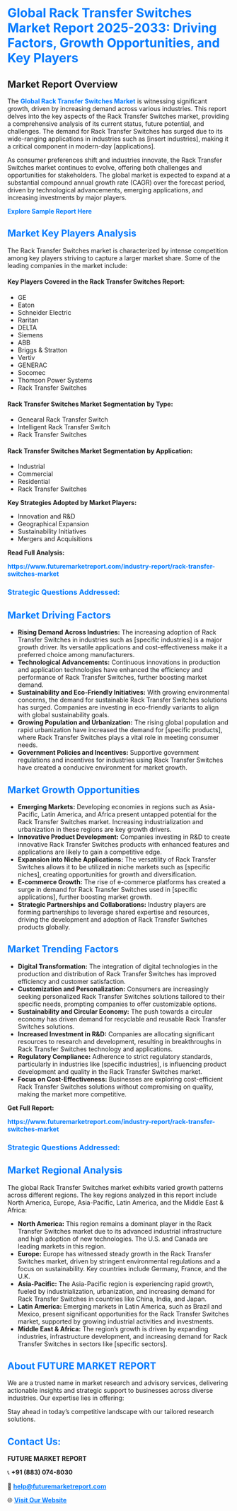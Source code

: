 <h1 style="color: #007BFF;">Global Rack Transfer Switches Market Report 2025-2033: Driving Factors, Growth Opportunities, and Key Players</h1>

<section id="overview">
<h2>Market Report Overview</h2>
<p>The <a href="https://www.futuremarketreport.com/industry-report/rack-transfer-switches-market" style="color: #007BFF; text-decoration: none;"><strong>Global Rack Transfer Switches Market</strong></a> is witnessing significant growth, driven by increasing demand across various industries. This report delves into the key aspects of the Rack Transfer Switches market, providing a comprehensive analysis of its current status, future potential, and challenges. The demand for Rack Transfer Switches has surged due to its wide-ranging applications in industries such as [insert industries], making it a critical component in modern-day [applications].</p>
<p>As consumer preferences shift and industries innovate, the Rack Transfer Switches market continues to evolve, offering both challenges and opportunities for stakeholders. The global market is expected to expand at a substantial compound annual growth rate (CAGR) over the forecast period, driven by technological advancements, emerging applications, and increasing investments by major players.</p>
</section>

<section id="overview">
<p><a href="https://www.futuremarketreport.com/request-sample/reportId=107439" style="color: #007BFF; text-decoration: none;"><strong>Explore Sample Report Here</strong></a></p>
</section>

<section id="key-players">
<h2 style="color: #007BFF;">Market Key Players Analysis</h2>
<p>The Rack Transfer Switches market is characterized by intense competition among key players striving to capture a larger market share. Some of the leading companies in the market include:</p>
<h4>Key Players Covered in the Rack Transfer Switches Report:</h4>
<ul><li>GE</li><li>Eaton</li><li>Schneider Electric</li><li>Raritan</li><li>DELTA</li><li>Siemens</li><li>ABB</li><li>Briggs &amp; Stratton</li><li>Vertiv</li><li>GENERAC</li><li>Socomec</li><li>Thomson Power Systems</li><li>Rack Transfer Switches</li></ul>
<h4>Rack Transfer Switches Market Segmentation by Type:</h4>
<ul><li>Genearal Rack Transfer Switch</li><li>Intelligent Rack Transfer Switch</li><li>Rack Transfer Switches</li></ul>

<h4>Rack Transfer Switches Market Segmentation by Application:</h4>
<ul><li>Industrial</li><li>Commercial</li><li>Residential</li><li>Rack Transfer Switches</li></ul>
<p><strong>Key Strategies Adopted by Market Players:</strong></p>
<ul>
<li>Innovation and R&D</li>
<li>Geographical Expansion</li>
<li>Sustainability Initiatives</li>
<li>Mergers and Acquisitions</li>
</ul>
</section>

<section>
<p><strong>Read Full Analysis: </strong></p><a href="https://www.futuremarketreport.com/industry-report/rack-transfer-switches-market" style="color: #007BFF; text-decoration: none;"><strong>https://www.futuremarketreport.com/industry-report/rack-transfer-switches-market</strong></a>
<h3 style="color: #007BFF;">Strategic Questions Addressed:</h3>
</section>

<section id="driving-factors">
<h2 style="color: #007BFF;">Market Driving Factors</h2>
<ul>
<li><strong>Rising Demand Across Industries:</strong> The increasing adoption of Rack Transfer Switches in industries such as [specific industries] is a major growth driver. Its versatile applications and cost-effectiveness make it a preferred choice among manufacturers.</li>
<li><strong>Technological Advancements:</strong> Continuous innovations in production and application technologies have enhanced the efficiency and performance of Rack Transfer Switches, further boosting market demand.</li>
<li><strong>Sustainability and Eco-Friendly Initiatives:</strong> With growing environmental concerns, the demand for sustainable Rack Transfer Switches solutions has surged. Companies are investing in eco-friendly variants to align with global sustainability goals.</li>
<li><strong>Growing Population and Urbanization:</strong> The rising global population and rapid urbanization have increased the demand for [specific products], where Rack Transfer Switches plays a vital role in meeting consumer needs.</li>
<li><strong>Government Policies and Incentives:</strong> Supportive government regulations and incentives for industries using Rack Transfer Switches have created a conducive environment for market growth.</li>
</ul>
</section>

<section id="growth-opportunities">
<h2 style="color: #007BFF;">Market Growth Opportunities</h2>
<ul>
<li><strong>Emerging Markets:</strong> Developing economies in regions such as Asia-Pacific, Latin America, and Africa present untapped potential for the Rack Transfer Switches market. Increasing industrialization and urbanization in these regions are key growth drivers.</li>
<li><strong>Innovative Product Development:</strong> Companies investing in R&D to create innovative Rack Transfer Switches products with enhanced features and applications are likely to gain a competitive edge.</li>
<li><strong>Expansion into Niche Applications:</strong> The versatility of Rack Transfer Switches allows it to be utilized in niche markets such as [specific niches], creating opportunities for growth and diversification.</li>
<li><strong>E-commerce Growth:</strong> The rise of e-commerce platforms has created a surge in demand for Rack Transfer Switches used in [specific applications], further boosting market growth.</li>
<li><strong>Strategic Partnerships and Collaborations:</strong> Industry players are forming partnerships to leverage shared expertise and resources, driving the development and adoption of Rack Transfer Switches products globally.</li>
</ul>
</section>

<section id="trending-factors">
<h2 style="color: #007BFF;">Market Trending Factors</h2>
<ul>
<li><strong>Digital Transformation:</strong> The integration of digital technologies in the production and distribution of Rack Transfer Switches has improved efficiency and customer satisfaction.</li>
<li><strong>Customization and Personalization:</strong> Consumers are increasingly seeking personalized Rack Transfer Switches solutions tailored to their specific needs, prompting companies to offer customizable options.</li>
<li><strong>Sustainability and Circular Economy:</strong> The push towards a circular economy has driven demand for recyclable and reusable Rack Transfer Switches solutions.</li>
<li><strong>Increased Investment in R&D:</strong> Companies are allocating significant resources to research and development, resulting in breakthroughs in Rack Transfer Switches technology and applications.</li>
<li><strong>Regulatory Compliance:</strong> Adherence to strict regulatory standards, particularly in industries like [specific industries], is influencing product development and quality in the Rack Transfer Switches market.</li>
<li><strong>Focus on Cost-Effectiveness:</strong> Businesses are exploring cost-efficient Rack Transfer Switches solutions without compromising on quality, making the market more competitive.</li>
</ul>
</section>

<section>
<p><strong>Get Full Report: </strong></p><a href="https://www.futuremarketreport.com/industry-report/rack-transfer-switches-market" style="color: #007BFF; text-decoration: none;"><strong>https://www.futuremarketreport.com/industry-report/rack-transfer-switches-market</strong></a>
<h3 style="color: #007BFF;">Strategic Questions Addressed:</h3>
</section>


<section id="regional-analysis">
<h2 style="color: #007BFF;">Market Regional Analysis</h2>
<p>The global Rack Transfer Switches market exhibits varied growth patterns across different regions. The key regions analyzed in this report include North America, Europe, Asia-Pacific, Latin America, and the Middle East & Africa:</p>
<ul>
<li><strong>North America:</strong> This region remains a dominant player in the Rack Transfer Switches market due to its advanced industrial infrastructure and high adoption of new technologies. The U.S. and Canada are leading markets in this region.</li>
<li><strong>Europe:</strong> Europe has witnessed steady growth in the Rack Transfer Switches market, driven by stringent environmental regulations and a focus on sustainability. Key countries include Germany, France, and the U.K.</li>
<li><strong>Asia-Pacific:</strong> The Asia-Pacific region is experiencing rapid growth, fueled by industrialization, urbanization, and increasing demand for Rack Transfer Switches in countries like China, India, and Japan.</li>
<li><strong>Latin America:</strong> Emerging markets in Latin America, such as Brazil and Mexico, present significant opportunities for the Rack Transfer Switches market, supported by growing industrial activities and investments.</li>
<li><strong>Middle East & Africa:</strong> The region’s growth is driven by expanding industries, infrastructure development, and increasing demand for Rack Transfer Switches in sectors like [specific sectors].</li>
</ul>
</section>

<footer>
<h2 style="color: #007BFF;">About FUTURE MARKET REPORT</h2>
<p>We are a trusted name in market research and advisory services, delivering actionable insights and strategic support to businesses across diverse industries. Our expertise lies in offering:</p>

<p>Stay ahead in today’s competitive landscape with our tailored research solutions.</p>

<h2 style="color: #007BFF;">Contact Us:</h2>
<p><strong>FUTURE MARKET REPORT</strong></p>
<p>📞 <strong>+91 (883) 074-8030</strong></p>
<p>📧 <strong><a href="mailto:help@futuremarketreport.com" style="color: #007BFF;">help@futuremarketreport.com</a></strong></p>
<p>🌐 <strong><a href="https://www.futuremarketreport.com/" style="color: #007BFF;">Visit Our Website</a></strong></p>
</footer>